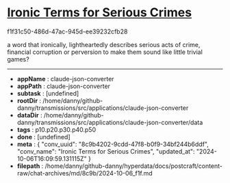# [Ironic Terms for Serious Crimes](https://claude.ai/chat/8c9b4202-9cdd-47f8-b0f9-34bf244b6ddf)

f1f31c50-486d-47ac-945d-ee39232cfb28

a word that ironically, lightheartedly describes serious acts of crime, financial corruption or perversion to make them sound like little trivial games?

---

* **appName** : claude-json-converter
* **appPath** : claude-json-converter
* **subtask** : [undefined]
* **rootDir** : /home/danny/github-danny/transmissions/src/applications/claude-json-converter
* **dataDir** : /home/danny/github-danny/transmissions/src/applications/claude-json-converter/data
* **tags** : p10.p20.p30.p40.p50
* **done** : [undefined]
* **meta** : {
  "conv_uuid": "8c9b4202-9cdd-47f8-b0f9-34bf244b6ddf",
  "conv_name": "Ironic Terms for Serious Crimes",
  "updated_at": "2024-10-06T16:09:59.131115Z"
}
* **filepath** : /home/danny/github-danny/hyperdata/docs/postcraft/content-raw/chat-archives/md/8c9b/2024-10-06_f1f.md